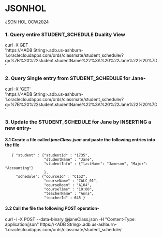 # JSONHOL
JSON HOL OCW2024 


### 1. Query entire STUDENT_SCHEDULE Duality View
curl -X GET \
'https://\<ADB String\>.adb.us-ashburn-1.oraclecloudapps.com/ords/classmate/student_schedule/?q=%7B%20%22student.studentName%22%3A%20%22Jane%22%20%7D'


### 2. Query Single entry from STUDENT_SCHEDULE for Jane-
curl -X 'GET' \
'https://\<ADB String\>.adb.us-ashburn-1.oraclecloudapps.com/ords/classmate/student_schedule/?q=%7B%20%22student.studentName%22%3A%20%22Jane%22%20%7D'

### 3. Update the STUDENT_SCHEDULE for Jane by INSERTING a new entry-

#### 3.1 Create a file called *janeClass.json*  and paste the following entries into the file

   ```
      { "student" : {"studentId" : "1735",
                     "studentName" : "Jane",
                     "studentInfo" : {"lastName": "Jameson", "Major": "Accounting"}
                     },
        "schedule": {"courseId" : "C152",
                     "courseName" : "CALC_01",
                     "courseRoom" : "A104",
                     "courseTime" : "10:00",
                     "teacherName" : "Anna",
                     "teacherId" : 645 }
   ```

#### 3.2 Call the file the following POST operation-

curl -i -X POST --data-binary @janeClass.json -H "Content-Type: application/json" https://\<ADB String\>.adb.us-ashburn-1.oraclecloudapps.com/ords/classmate/student_schedule/

